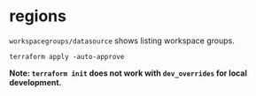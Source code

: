 # regions

`workspacegroups/datasource` shows listing workspace groups.

~~~ shell
terraform apply -auto-approve
~~~

**Note: `terraform init` does not work with `dev_overrides` for local development.**
